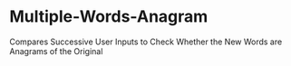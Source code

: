 # Multiple-Words-Anagram
Compares Successive User Inputs to Check Whether the New Words are Anagrams of the Original
